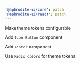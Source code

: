 ```yaml
---
'@aphrodite-ui/core': patch
'@aphrodite-ui/react': patch
---
```


Make theme tokens configurable

Add `Icon Button` component

Add `Center` component

Use `Radix colors` for theme tokens
